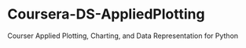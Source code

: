 # Coursera-DS-AppliedPlotting
Courser Applied Plotting, Charting, and Data Representation for Python
